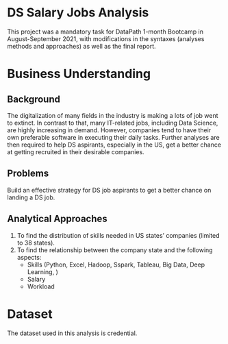 # DS Salary Jobs Analysis
This project was a mandatory task for DataPath 1-month Bootcamp in August-September 2021, 
with modifications in the syntaxes (analyses methods and approaches) as well as the final report.

# Business Understanding
## Background
The digitalization of many fields in the industry is making a lots of job went to extinct. In contrast to 
that, many IT-related jobs, including Data Science, are highly increasing in demand. However, 
companies tend to have their own preferable software in executing their daily tasks. Further analyses 
are then required to help DS aspirants, especially in the US, get a better chance at getting recruited 
in their desirable companies.

## Problems
Build an effective strategy for DS job aspirants to get a better chance on landing a DS job.

## Analytical Approaches
1. To find the distribution of skills needed in US states’ companies (limited to 38 states).
2. To find the relationship between the company state and the following aspects:
   * Skills (Python, Excel, Hadoop, Sspark, Tableau, Big Data, Deep Learning, )
   * Salary
   * Workload

# Dataset
The dataset used in this analysis is credential.
